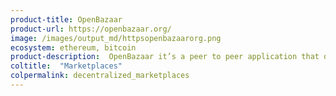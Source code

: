 ```yaml
---
product-title: OpenBazaar
product-url: https://openbazaar.org/
image: /images/output_md/httpsopenbazaarorg.png
ecosystem: ethereum, bitcoin
product-description:  OpenBazaar it’s a peer to peer application that doesn’t require middlemen, which means no fees & no restrictions.
coltitle:  "Marketplaces"
colpermalink: decentralized_marketplaces
---
```

